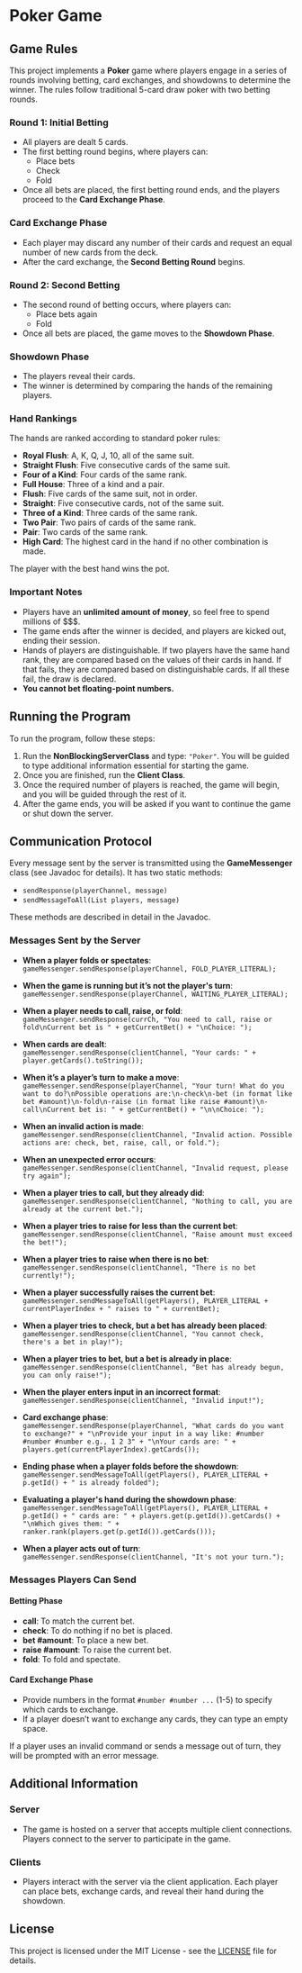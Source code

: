 # Poker Game

## Game Rules

This project implements a **Poker** game where players engage in a series of rounds involving betting, card exchanges, and showdowns to determine the winner. The rules follow traditional 5-card draw poker with two betting rounds.

### Round 1: Initial Betting

- All players are dealt 5 cards.
- The first betting round begins, where players can:
  - Place bets
  - Check
  - Fold
- Once all bets are placed, the first betting round ends, and the players proceed to the **Card Exchange Phase**.

### Card Exchange Phase

- Each player may discard any number of their cards and request an equal number of new cards from the deck.
- After the card exchange, the **Second Betting Round** begins.

### Round 2: Second Betting

- The second round of betting occurs, where players can:
  - Place bets again
  - Fold
- Once all bets are placed, the game moves to the **Showdown Phase**.

### Showdown Phase

- The players reveal their cards.
- The winner is determined by comparing the hands of the remaining players.

### Hand Rankings

The hands are ranked according to standard poker rules:

- **Royal Flush**: A, K, Q, J, 10, all of the same suit.
- **Straight Flush**: Five consecutive cards of the same suit.
- **Four of a Kind**: Four cards of the same rank.
- **Full House**: Three of a kind and a pair.
- **Flush**: Five cards of the same suit, not in order.
- **Straight**: Five consecutive cards, not of the same suit.
- **Three of a Kind**: Three cards of the same rank.
- **Two Pair**: Two pairs of cards of the same rank.
- **Pair**: Two cards of the same rank.
- **High Card**: The highest card in the hand if no other combination is made.

The player with the best hand wins the pot.

### Important Notes

- Players have an **unlimited amount of money**, so feel free to spend millions of $$$.
- The game ends after the winner is decided, and players are kicked out, ending their session.
- Hands of players are distinguishable. If two players have the same hand rank, they are compared based on the values of their cards in hand. If that fails, they are compared based on distinguishable cards. If all these fail, the draw is declared.
- **You cannot bet floating-point numbers.**

## Running the Program

To run the program, follow these steps:

1. Run the **NonBlockingServerClass** and type: `"Poker"`. You will be guided to type additional information essential for starting the game.
2. Once you are finished, run the **Client Class**.
3. Once the required number of players is reached, the game will begin, and you will be guided through the rest of it.
4. After the game ends, you will be asked if you want to continue the game or shut down the server.

## Communication Protocol

Every message sent by the server is transmitted using the **GameMessenger** class (see Javadoc for details). It has two static methods:

- `sendResponse(playerChannel, message)`
- `sendMessageToAll(List players, message)`

These methods are described in detail in the Javadoc.

### Messages Sent by the Server

- **When a player folds or spectates**:  
  `gameMessenger.sendResponse(playerChannel, FOLD_PLAYER_LITERAL);`
  
- **When the game is running but it’s not the player's turn**:  
  `gameMessenger.sendResponse(playerChannel, WAITING_PLAYER_LITERAL);`

- **When a player needs to call, raise, or fold**:  
  `gameMessenger.sendResponse(currCh, "You need to call, raise or fold\nCurrent bet is " + getCurrentBet() + "\nChoice: ");`

- **When cards are dealt**:  
  `gameMessenger.sendResponse(clientChannel, "Your cards: " + player.getCards().toString());`

- **When it’s a player’s turn to make a move**:  
  `gameMessenger.sendResponse(playerChannel, "Your turn! What do you want to do?\nPossible operations are:\n-check\n-bet (in format like bet #amount)\n-fold\n-raise (in format like raise #amount)\n-call\nCurrent bet is: " + getCurrentBet() + "\n\nChoice: ");`

- **When an invalid action is made**:  
  `gameMessenger.sendResponse(clientChannel, "Invalid action. Possible actions are: check, bet, raise, call, or fold.");`

- **When an unexpected error occurs**:  
  `gameMessenger.sendResponse(clientChannel, "Invalid request, please try again");`

- **When a player tries to call, but they already did**:  
  `gameMessenger.sendResponse(clientChannel, "Nothing to call, you are already at the current bet.");`

- **When a player tries to raise for less than the current bet**:  
  `gameMessenger.sendResponse(clientChannel, "Raise amount must exceed the bet!");`

- **When a player tries to raise when there is no bet**:  
  `gameMessenger.sendResponse(clientChannel, "There is no bet currently!");`

- **When a player successfully raises the current bet**:  
  `gameMessenger.sendMessageToAll(getPlayers(), PLAYER_LITERAL + currentPlayerIndex + " raises to " + currentBet);`

- **When a player tries to check, but a bet has already been placed**:  
  `gameMessenger.sendResponse(clientChannel, "You cannot check, there's a bet in play!");`

- **When a player tries to bet, but a bet is already in place**:  
  `gameMessenger.sendResponse(clientChannel, "Bet has already begun, you can only raise!");`

- **When the player enters input in an incorrect format**:  
  `gameMessenger.sendResponse(clientChannel, "Invalid input!");`

- **Card exchange phase**:  
  `gameMessenger.sendResponse(playerChannel, "What cards do you want to exchange?" + "\nProvide your input in a way like: #number #number #number e.g., 1 2 3" + "\nYour cards are: " + players.get(currentPlayerIndex).getCards());`

- **Ending phase when a player folds before the showdown**:  
  `gameMessenger.sendMessageToAll(getPlayers(), PLAYER_LITERAL + p.getId() + " is already folded");`

- **Evaluating a player's hand during the showdown phase**:  
  `gameMessenger.sendMessageToAll(getPlayers(), PLAYER_LITERAL + p.getId() + " cards are: " + players.get(p.getId()).getCards() + "\nWhich gives them: " + ranker.rank(players.get(p.getId()).getCards()));`

- **When a player acts out of turn**:  
  `gameMessenger.sendResponse(clientChannel, "It's not your turn.");`

### Messages Players Can Send

#### Betting Phase
- **call**: To match the current bet.
- **check**: To do nothing if no bet is placed.
- **bet #amount**: To place a new bet.
- **raise #amount**: To raise the current bet.
- **fold**: To fold and spectate.

#### Card Exchange Phase
- Provide numbers in the format `#number #number ...` (1-5) to specify which cards to exchange.
- If a player doesn’t want to exchange any cards, they can type an empty space.

If a player uses an invalid command or sends a message out of turn, they will be prompted with an error message.

## Additional Information

### Server
- The game is hosted on a server that accepts multiple client connections. Players connect to the server to participate in the game.

### Clients
- Players interact with the server via the client application. Each player can place bets, exchange cards, and reveal their hand during the showdown.

## License

This project is licensed under the MIT License - see the [LICENSE](LICENSE) file for details.
